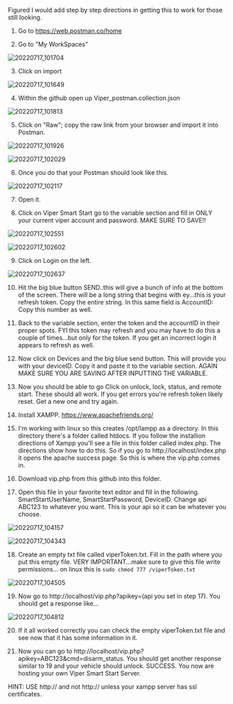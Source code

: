 Figured I would add step by step directions in getting this to work for those still looking. 

1. Go to https://web.postman.co/home


2. Go to "My WorkSpaces" 


![20220717_101704](https://user-images.githubusercontent.com/31947215/179404793-8322ed2e-aef6-442a-bc55-011bc9389fe8.jpg)


3. Click on import


![20220717_101649](https://user-images.githubusercontent.com/31947215/179404787-3cf69378-bacf-4210-9c16-567a0b726951.jpg)


4. Within the github open up Viper_postman.collection.json


![20220717_101813](https://user-images.githubusercontent.com/31947215/179404901-df6d7ac9-b1ea-4a9c-a27b-7914e29438db.jpg)


5. Click on "Raw"; copy the raw link from your browser and import it into Postman. 


![20220717_101926](https://user-images.githubusercontent.com/31947215/179404924-d0c843ad-fc49-43c5-8f7c-e4cb7c19af70.jpg)


![20220717_102029](https://user-images.githubusercontent.com/31947215/179404965-40f6c86e-306f-4682-aaa6-f6087f11ceef.jpg)



6. Once you do that your Postman should look like this. 


![20220717_102117](https://user-images.githubusercontent.com/31947215/179404987-ab31f48e-766e-4dca-bae7-623a2577f629.jpg)


7. Open it. 


8. Click on Viper Smart Start go to the variable section and fill in ONLY your current viper account and password. MAKE SURE TO SAVE!!


![20220717_102551](https://user-images.githubusercontent.com/31947215/179405017-60bfc15a-d2f0-482a-84cb-ea778489611c.jpg)


![20220717_102602](https://user-images.githubusercontent.com/31947215/179405030-6fe15ad7-608e-4258-b91b-3b0124f2e5c6.jpg)


9. Click on Login on the left. 


![20220717_102637](https://user-images.githubusercontent.com/31947215/179405052-c105f4b5-9493-455f-8bae-fd5db82b1ea2.jpg)



10. Hit the big blue button SEND..this will give a bunch of info at the bottom of the screen. There will be a long string that begins with ey...this is your refresh token. Copy the entire string. In this same field is AccountID: Copy this number as well. 


11. Back to the variable section, enter the token and the accountID in their proper spots. FYI this token may refresh and you may have to do this a couple of times...but only for the token. If you get an incorrect login it appears to refresh as well. 


12. Now click on Devices and the big blue send button. This will provide you with your deviceID. Copy it and paste it to the variable section. AGAIN MAKE SURE YOU ARE SAVING AFTER INPUTTING THE VARIABLE.


13. Now you should be able to go Click on unlock, lock, status, and remote start. These should all work. If you get errors you're refresh token likely reset. Get a new one and try again. 


14. Install XAMPP. https://www.apachefriends.org/


15. I'm working with linux so this creates /opt/lampp as a directory. In this directory there's a folder called htdocs. If you follow the installion directions of Xampp you'll see a file in this folder called index.php. The directions show how to do this. So if you go to http://localhost/index.php it opens the apache success page. So this is where the vip.php comes in. 


16. Download vip.php from this github into this folder. 


17. Open this file in your favorite text editor and fill in the following. SmartStartUserName, SmartStartPassword, DeviceID. Change api ABC123 to whatever you want. This is your api so it can be whatever you choose. 


![20220717_104157](https://user-images.githubusercontent.com/31947215/179405180-26d43c3a-d443-4d6a-aee4-cadd45bbd4ad.jpg)



![20220717_104343](https://user-images.githubusercontent.com/31947215/179405185-6677a043-59f3-452a-a7a1-584b844c7294.jpg)



18. Create an empty txt file called viperToken.txt. Fill in the path where you put this empty file. VERY IMPORTANT...make sure to give this file write permissions... on linux this is ```sudo chmod 777 /viperToken.txt```


![20220717_104505](https://user-images.githubusercontent.com/31947215/179405213-c57f79cb-68a5-4a95-8759-1e3451b42cc2.jpg)



19. Now go to http://localhost/vip.php?apikey=(api you set in step 17). You should get a response like...



![20220717_104812](https://user-images.githubusercontent.com/31947215/179405249-a7135c76-1446-4fa8-8b61-ed4f3bbf129f.jpg)




20. If it all worked correctly you can check the empty viperToken.txt file and see now that it has some information in it. 




21. Now you can go to http://localhost/vip.php?apikey=ABC123&cmd=disarm_status. You should get another response similar to 19 and your vehicle should unlock. SUCCESS. You now are hosting your own Viper Smart Start Server. 



HINT: USE http:// and not http:// unless your xampp server has ssl certificates. 
